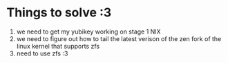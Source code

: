 # Things to solve :3
1. we need to get my yubikey working on stage 1 NIX
2. we need to figure out how to tail the latest verison of the zen fork of the linux kernel that supports zfs
3. need to use zfs :3